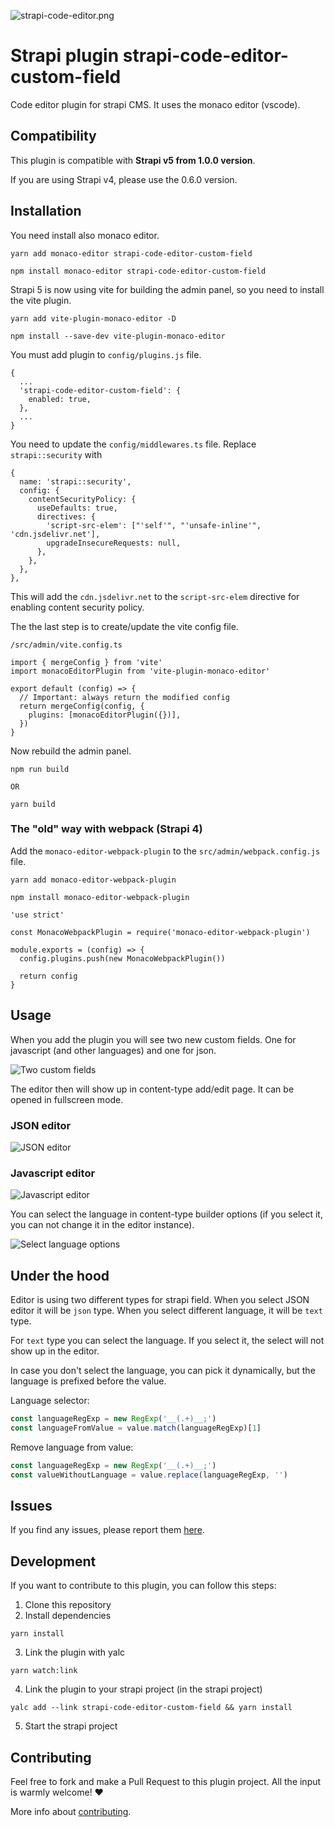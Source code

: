 ![strapi-code-editor.png](images/strapi-code-editor.png)

# Strapi plugin strapi-code-editor-custom-field

Code editor plugin for strapi CMS. It uses the monaco editor (vscode).

## Compatibility

This plugin is compatible with **Strapi v5 from 1.0.0 version**.

If you are using Strapi v4, please use the 0.6.0 version.

## Installation

You need install also monaco editor.

```
yarn add monaco-editor strapi-code-editor-custom-field
```

```
npm install monaco-editor strapi-code-editor-custom-field
```

Strapi 5 is now using vite for building the admin panel, so you need to install the vite plugin. 

```
yarn add vite-plugin-monaco-editor -D
```

```
npm install --save-dev vite-plugin-monaco-editor
```

You must add plugin to `config/plugins.js` file.

```
{
  ...
  'strapi-code-editor-custom-field': {
    enabled: true,
  },
  ...
}
```

You need to update the `config/middlewares.ts` file. Replace `strapi::security` with

```
{
  name: 'strapi::security',
  config: {
    contentSecurityPolicy: {
      useDefaults: true,
      directives: {
        'script-src-elem': ["'self'", "'unsafe-inline'", 'cdn.jsdelivr.net'],
        upgradeInsecureRequests: null,
      },
    },
  },
},
```

This will add the `cdn.jsdelivr.net` to the `script-src-elem` directive for enabling content security policy.

The the last step is to create/update the vite config file.

`/src/admin/vite.config.ts`

```
import { mergeConfig } from 'vite'
import monacoEditorPlugin from 'vite-plugin-monaco-editor'

export default (config) => {
  // Important: always return the modified config
  return mergeConfig(config, {
    plugins: [monacoEditorPlugin({})],
  })
}
```

Now rebuild the admin panel.

```
npm run build

OR

yarn build
```

### The "old" way with webpack (Strapi 4)

Add the `monaco-editor-webpack-plugin` to the `src/admin/webpack.config.js` file.

```
yarn add monaco-editor-webpack-plugin
```

```
npm install monaco-editor-webpack-plugin
```


```
'use strict'

const MonacoWebpackPlugin = require('monaco-editor-webpack-plugin')

module.exports = (config) => {
  config.plugins.push(new MonacoWebpackPlugin())

  return config
}

```

## Usage

When you add the plugin you will see two new custom fields. One for javascript (and other languages) and one for json.

![Two custom fields](images/img.png)

The editor then will show up in content-type add/edit page. It can be opened in fullscreen mode.

### JSON editor

![JSON editor](images/img2.png)

### Javascript editor

![Javascript editor](images/img3.png)

You can select the language in content-type builder options (if you select it, you can not change it in the editor instance).

![Select language options](images/img4.png)


## Under the hood

Editor is using two different types for strapi field. When you select JSON editor it will be `json` type.
When you select different language, it will be `text` type.

For `text` type you can select the language. If you select it, the select will not show up in the editor.

In case you don't select the language, you can pick it dynamically, but the language is prefixed before the value.

Language selector:

```javascript
const languageRegExp = new RegExp('__(.+)__;')
const languageFromValue = value.match(languageRegExp)[1]
```

Remove language from value:

```javascript
const languageRegExp = new RegExp('__(.+)__;')
const valueWithoutLanguage = value.replace(languageRegExp, '')
```

## Issues

If you find any issues, please report
them [here](https://github.com/TomaszPilch/strapi-code-editor-custom-field/issues).

## Development

If you want to contribute to this plugin, you can follow this steps:

1. Clone this repository
2. Install dependencies

```
yarn install
```

3. Link the plugin with yalc

```
yarn watch:link
```

4. Link the plugin to your strapi project (in the strapi project)

```
yalc add --link strapi-code-editor-custom-field && yarn install
```

5. Start the strapi project

## Contributing

Feel free to fork and make a Pull Request to this plugin project. All the input is warmly welcome! ❤️

More info about [contributing](https://github.com/TomaszPilch/strapi-code-editor-custom-field/blob/main/CONTRIBUTING.md).

